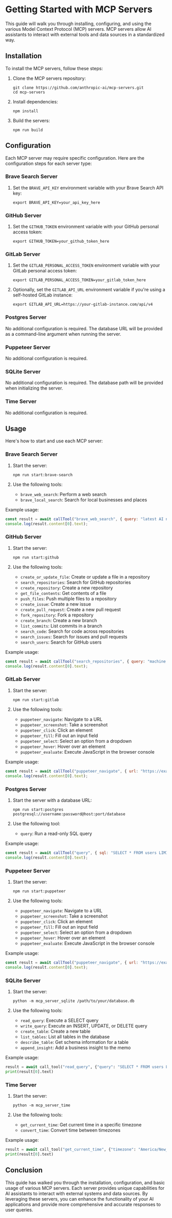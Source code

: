 

  # Getting Started with MCP Servers

This guide will walk you through installing, configuring, and using the various Model Context Protocol (MCP) servers. MCP servers allow AI assistants to interact with external tools and data sources in a standardized way.

## Installation

To install the MCP servers, follow these steps:

1. Clone the MCP servers repository:
   ```
   git clone https://github.com/anthropic-ai/mcp-servers.git
   cd mcp-servers
   ```

2. Install dependencies:
   ```
   npm install
   ```

3. Build the servers:
   ```
   npm run build
   ```

## Configuration

Each MCP server may require specific configuration. Here are the configuration steps for each server type:

### Brave Search Server

1. Set the `BRAVE_API_KEY` environment variable with your Brave Search API key:
   ```
   export BRAVE_API_KEY=your_api_key_here
   ```

### GitHub Server

1. Set the `GITHUB_TOKEN` environment variable with your GitHub personal access token:
   ```
   export GITHUB_TOKEN=your_github_token_here
   ```

### GitLab Server

1. Set the `GITLAB_PERSONAL_ACCESS_TOKEN` environment variable with your GitLab personal access token:
   ```
   export GITLAB_PERSONAL_ACCESS_TOKEN=your_gitlab_token_here
   ```

2. Optionally, set the `GITLAB_API_URL` environment variable if you're using a self-hosted GitLab instance:
   ```
   export GITLAB_API_URL=https://your-gitlab-instance.com/api/v4
   ```

### Postgres Server

No additional configuration is required. The database URL will be provided as a command-line argument when running the server.

### Puppeteer Server

No additional configuration is required.

### SQLite Server

No additional configuration is required. The database path will be provided when initializing the server.

### Time Server

No additional configuration is required.

## Usage

Here's how to start and use each MCP server:

### Brave Search Server

1. Start the server:
   ```
   npm run start:brave-search
   ```

2. Use the following tools:
   - `brave_web_search`: Perform a web search
   - `brave_local_search`: Search for local businesses and places

Example usage:
```javascript
const result = await callTool("brave_web_search", { query: "latest AI news", count: 5 });
console.log(result.content[0].text);
```

### GitHub Server

1. Start the server:
   ```
   npm run start:github
   ```

2. Use the following tools:
   - `create_or_update_file`: Create or update a file in a repository
   - `search_repositories`: Search for GitHub repositories
   - `create_repository`: Create a new repository
   - `get_file_contents`: Get contents of a file
   - `push_files`: Push multiple files to a repository
   - `create_issue`: Create a new issue
   - `create_pull_request`: Create a new pull request
   - `fork_repository`: Fork a repository
   - `create_branch`: Create a new branch
   - `list_commits`: List commits in a branch
   - `search_code`: Search for code across repositories
   - `search_issues`: Search for issues and pull requests
   - `search_users`: Search for GitHub users

Example usage:
```javascript
const result = await callTool("search_repositories", { query: "machine learning", page: 1, perPage: 10 });
console.log(result.content[0].text);
```

### GitLab Server

1. Start the server:
   ```
   npm run start:gitlab
   ```

2. Use the following tools:
   - `puppeteer_navigate`: Navigate to a URL
   - `puppeteer_screenshot`: Take a screenshot
   - `puppeteer_click`: Click an element
   - `puppeteer_fill`: Fill out an input field
   - `puppeteer_select`: Select an option from a dropdown
   - `puppeteer_hover`: Hover over an element
   - `puppeteer_evaluate`: Execute JavaScript in the browser console

Example usage:
```javascript
const result = await callTool("puppeteer_navigate", { url: "https://example.com" });
console.log(result.content[0].text);
```

### Postgres Server

1. Start the server with a database URL:
   ```
   npm run start:postgres postgresql://username:password@host:port/database
   ```

2. Use the following tool:
   - `query`: Run a read-only SQL query

Example usage:
```javascript
const result = await callTool("query", { sql: "SELECT * FROM users LIMIT 5" });
console.log(result.content[0].text);
```

### Puppeteer Server

1. Start the server:
   ```
   npm run start:puppeteer
   ```

2. Use the following tools:
   - `puppeteer_navigate`: Navigate to a URL
   - `puppeteer_screenshot`: Take a screenshot
   - `puppeteer_click`: Click an element
   - `puppeteer_fill`: Fill out an input field
   - `puppeteer_select`: Select an option from a dropdown
   - `puppeteer_hover`: Hover over an element
   - `puppeteer_evaluate`: Execute JavaScript in the browser console

Example usage:
```javascript
const result = await callTool("puppeteer_navigate", { url: "https://example.com" });
console.log(result.content[0].text);
```

### SQLite Server

1. Start the server:
   ```
   python -m mcp_server_sqlite /path/to/your/database.db
   ```

2. Use the following tools:
   - `read_query`: Execute a SELECT query
   - `write_query`: Execute an INSERT, UPDATE, or DELETE query
   - `create_table`: Create a new table
   - `list_tables`: List all tables in the database
   - `describe_table`: Get schema information for a table
   - `append_insight`: Add a business insight to the memo

Example usage:
```python
result = await call_tool("read_query", {"query": "SELECT * FROM users LIMIT 5"})
print(result[0].text)
```

### Time Server

1. Start the server:
   ```
   python -m mcp_server_time
   ```

2. Use the following tools:
   - `get_current_time`: Get current time in a specific timezone
   - `convert_time`: Convert time between timezones

Example usage:
```python
result = await call_tool("get_current_time", {"timezone": "America/New_York"})
print(result[0].text)
```

## Conclusion

This guide has walked you through the installation, configuration, and basic usage of various MCP servers. Each server provides unique capabilities for AI assistants to interact with external systems and data sources. By leveraging these servers, you can enhance the functionality of your AI applications and provide more comprehensive and accurate responses to user queries.

  